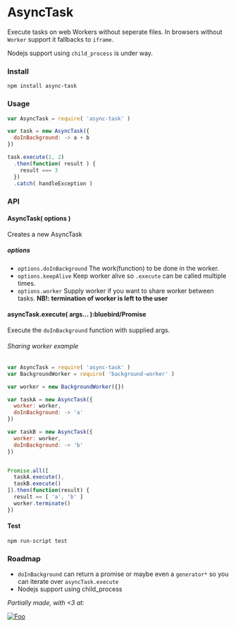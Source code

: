 AsyncTask
=========

Execute tasks on web Workers without seperate files. In browsers without ```Worker``` support it fallbacks to ```iframe```.

Nodejs support using ```child_process``` is under way.

### Install

```
npm install async-task
```

### Usage
```javascript
var AsyncTask = require( 'async-task' )

var task = new AsyncTask({
  doInBackground: -> a + b
})

task.execute(1, 2)
  .then(function( result ) {
    result === 3
  })
  .catch( handleException )
```

### API

#### AsyncTask( options )

Creates a new AsyncTask

##### options

* ```options.doInBackground``` The work(function) to be done in the worker.
* ```options.keepAlive``` Keep worker alive so ```.execute``` can be called multiple times.
* ```options.worker``` Supply worker if you want to share worker between tasks. **NB!: termination of worker is left to the user**

#### asyncTask.execute( args... ):bluebird/Promise

Execute the ```doInBackground``` function with supplied args.


###### Sharing worker example

```javascript
var AsyncTask = require( 'async-task' )
var BackgroundWorker = require( 'background-worker' )

var worker = new BackgroundWorker({})

var taskA = new AsyncTask({
  worker: worker,
  doInBackground: -> 'a'
})

var taskB = new AsyncTask({
  worker: worker,
  doInBackground: -> 'b'
})


Promise.all([
  taskA.execute(),
  taskB.execute()
]).then(function(result) {
  result == [ 'a', 'b' ]
  worker.terminate()
})
```

#### Test

```npm run-script test```

### Roadmap

* ```doInBackground``` can return a promise or maybe even a ```generator*``` so you can iterate over ```asyncTask.execute```
* Nodejs support using child_process

*Partially made, with <3 at:*

[![Foo](http://wtw.no/gfx/wtw-logo2.png)](https://github.com/wtw-software/)
